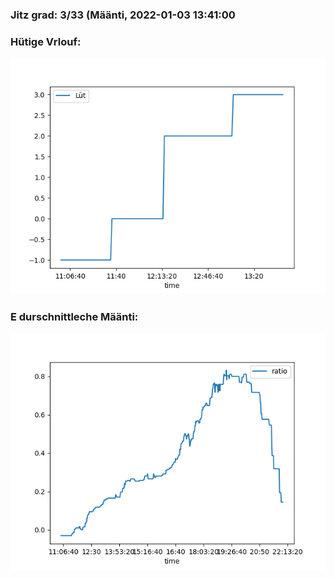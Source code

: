 ### Jitz grad: 3/33 (Määnti, 2022-01-03 13:41:00

### Hütige Vrlouf:
![Graph](Today.png)

### E durschnittleche Määnti:
![Graph](Määnti.png)